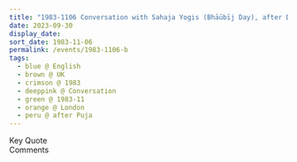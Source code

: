 ```yaml
---
title: "1983-1106 Conversation with Sahaja Yogis (Bhāūbīj Day), after Diwālī Pūjā, Temple of All Faiths (now demolished, 11c Pond St), Belsize Park, Hampstead, London, UK"
date: 2023-09-30
display_date: 
sort_date: 1983-11-06
permalink: /events/1983-1106-b
tags:
  - blue @ English
  - brown @ UK
  - crimson @ 1983
  - deeppink @ Conversation
  - green @ 1983-11
  - orange @ London
  - peru @ after Puja
---
```


<wave-list>
  <list-title color="green" width="75">Key Quote</list-title>
  <list-item color="BlanchedAlmond"  width="200"></list-item>
  <list-item color="Lavender"></list-item>
  <list-item color="BlanchedAlmond"></list-item>
</wave-list>

<br>

<wave-list>
  <list-title color="green" width="75">Comments</list-title>
  <list-item color="BlanchedAlmond"  width="200"></list-item>
  <list-item color="Lavender"></list-item>
  <list-item color="BlanchedAlmond"></list-item>
</wave-list>